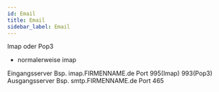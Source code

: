 ```yaml
---
id: Email
title: Email
sidebar_label: Email
---
```


Imap oder Pop3

- normalerweise imap

Eingangsserver Bsp.	imap.FIRMENNAME.de	Port 995(Imap) 993(Pop3)
Ausgangsserver Bsp. 	smtp.FIRMENNAME.de	Port 465